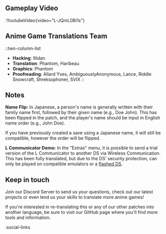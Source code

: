 ## Gameplay Video
:YoutubeVideo{video="L-JQmL0Bi1s"}

## Anime Game Translations Team
::two-column-list
- **Hacking**: Illidan
- **Translation**: Phantom, Haribeau
- **Graphics**: Phantom
- **Proofreading**: Allard Yves, AmbiguouslyAnonymous, Lance, Riddle Snowcraft, Shreksophoner, SVIX
::

## Notes
**Name Flip:**
In Japanese, a person's name is generally written with their family name first, followed by their given name (e.g., Doe John). This has been flipped in the patch, and the player's name should be input in English name order (e.g., John Doe).

If you have previously created a save using a Japanese name, it will still be compatible, however the order will be flipped.

**L Communicator Demo:**
In the "Extras" menu, it is possible to send a trial version of the L Communicator to another DS via Wireless Communication. This has been fully translated, but due to the DS' security protection, can only be played on compatible emulators or a [flashed DS](https://wiki.gbatemp.net/wiki/FlashMe).

## Keep in touch
Join our Discord Server to send us your questions, check out our latest projects or even lend us your skills to translate more anime games!

If you're interested in re-translating this or any of our other patches into another language, be sure to visit our GitHub page where you'll find more tools and information.

<!-- Social media, Discord and blog buttons -->
:social-links